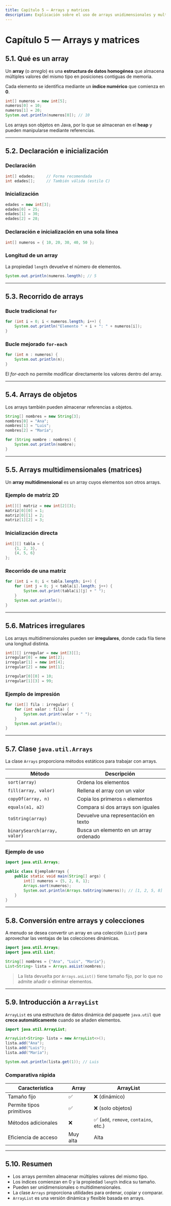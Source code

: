 ```yaml
---
title: Capítulo 5 — Arrays y matrices
description: Explicación sobre el uso de arrays unidimensionales y multidimensionales en Java, inicialización, recorrido y clase Arrays.
---
```


# Capítulo 5 — Arrays y matrices

## 5.1. Qué es un array

Un **array** (o *arreglo*) es una **estructura de datos homogénea** que almacena múltiples valores del mismo tipo en posiciones contiguas de memoria.

Cada elemento se identifica mediante un **índice numérico** que comienza en **0**.

```java
int[] numeros = new int[5];
numeros[0] = 10;
numeros[1] = 20;
System.out.println(numeros[0]); // 10
```

Los arrays son objetos en Java, por lo que se almacenan en el **heap** y pueden manipularse mediante referencias.

---

## 5.2. Declaración e inicialización

### Declaración
```java
int[] edades;     // Forma recomendada
int edades[];     // También válida (estilo C)
```

### Inicialización
```java
edades = new int[3];
edades[0] = 25;
edades[1] = 30;
edades[2] = 28;
```

### Declaración e inicialización en una sola línea
```java
int[] numeros = { 10, 20, 30, 40, 50 };
```

### Longitud de un array
La propiedad `length` devuelve el número de elementos.

```java
System.out.println(numeros.length); // 5
```

---

## 5.3. Recorrido de arrays

### Bucle tradicional `for`
```java
for (int i = 0; i < numeros.length; i++) {
    System.out.println("Elemento " + i + ": " + numeros[i]);
}
```

### Bucle mejorado `for-each`
```java
for (int n : numeros) {
    System.out.println(n);
}
```

El *for-each* no permite modificar directamente los valores dentro del array.

---

## 5.4. Arrays de objetos

Los arrays también pueden almacenar referencias a objetos.

```java
String[] nombres = new String[3];
nombres[0] = "Ana";
nombres[1] = "Luis";
nombres[2] = "María";

for (String nombre : nombres) {
    System.out.println(nombre);
}
```

---

## 5.5. Arrays multidimensionales (matrices)

Un **array multidimensional** es un array cuyos elementos son otros arrays.

### Ejemplo de matriz 2D
```java
int[][] matriz = new int[2][3];
matriz[0][0] = 1;
matriz[0][1] = 2;
matriz[1][2] = 3;
```

### Inicialización directa
```java
int[][] tabla = {
    {1, 2, 3},
    {4, 5, 6}
};
```

### Recorrido de una matriz
```java
for (int i = 0; i < tabla.length; i++) {
    for (int j = 0; j < tabla[i].length; j++) {
        System.out.print(tabla[i][j] + " ");
    }
    System.out.println();
}
```

---

## 5.6. Matrices irregulares

Los arrays multidimensionales pueden ser **irregulares**, donde cada fila tiene una longitud distinta.

```java
int[][] irregular = new int[3][];
irregular[0] = new int[2];
irregular[1] = new int[4];
irregular[2] = new int[1];

irregular[0][0] = 10;
irregular[1][3] = 99;
```

### Ejemplo de impresión
```java
for (int[] fila : irregular) {
    for (int valor : fila) {
        System.out.print(valor + " ");
    }
    System.out.println();
}
```

---

## 5.7. Clase `java.util.Arrays`

La clase `Arrays` proporciona métodos estáticos para trabajar con arrays.

| Método | Descripción |
|---------|--------------|
| `sort(array)` | Ordena los elementos |
| `fill(array, valor)` | Rellena el array con un valor |
| `copyOf(array, n)` | Copia los primeros `n` elementos |
| `equals(a1, a2)` | Compara si dos arrays son iguales |
| `toString(array)` | Devuelve una representación en texto |
| `binarySearch(array, valor)` | Busca un elemento en un array ordenado |

### Ejemplo de uso
```java
import java.util.Arrays;

public class EjemploArrays {
    public static void main(String[] args) {
        int[] numeros = {5, 2, 8, 1};
        Arrays.sort(numeros);
        System.out.println(Arrays.toString(numeros)); // [1, 2, 5, 8]
    }
}
```

---

## 5.8. Conversión entre arrays y colecciones

A menudo se desea convertir un array en una colección (`List`) para aprovechar las ventajas de las colecciones dinámicas.

```java
import java.util.Arrays;
import java.util.List;

String[] nombres = {"Ana", "Luis", "María"};
List<String> lista = Arrays.asList(nombres);
```

> La lista devuelta por `Arrays.asList()` tiene tamaño fijo, por lo que no admite añadir o eliminar elementos.

---

## 5.9. Introducción a `ArrayList`

`ArrayList` es una estructura de datos dinámica del paquete `java.util` que **crece automáticamente** cuando se añaden elementos.

```java
import java.util.ArrayList;

ArrayList<String> lista = new ArrayList<>();
lista.add("Ana");
lista.add("Luis");
lista.add("María");

System.out.println(lista.get(1)); // Luis
```

### Comparativa rápida

| Característica | Array | ArrayList |
|----------------|--------|------------|
| Tamaño fijo | ✅ | ❌ (dinámico) |
| Permite tipos primitivos | ✅ | ❌ (solo objetos) |
| Métodos adicionales | ❌ | ✅ (`add`, `remove`, `contains`, etc.) |
| Eficiencia de acceso | Muy alta | Alta |

---

## 5.10. Resumen

- Los arrays permiten almacenar múltiples valores del mismo tipo.  
- Los índices comienzan en 0 y la propiedad `length` indica su tamaño.  
- Pueden ser unidimensionales o multidimensionales.  
- La clase `Arrays` proporciona utilidades para ordenar, copiar y comparar.  
- `ArrayList` es una versión dinámica y flexible basada en arrays.

